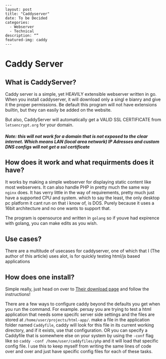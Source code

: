 ```
---
layout: post
title: "Caddyserver"
date: To be Decided
categories:
  - Webserver
  - Technical
description: “”
featured-img: caddy
---
```
# Caddy Server

## What is CaddyServer?
  Caddy server is a simple, yet HEAVILY extensible webserver written in go.
  When you install caddyserver, it will download only a singl e bianry and give it the proper permissions. Be default this program will not have extensions builtin, but they can easily be added on the website.

  But also, CaddyServer will automatically get a VALID SSL CERTIFICATE from `letsencrypt.org` for your domain. 
  ##### Note: this will not work for a domain that is not exposed to the clear internet. Which means LAN (local area network) IP Adresses and custom DNS configs will not get a ssl certificate

## How does it work and what requirments does it have?
  It works by making a simple webserver for displaying static content like most webservers. It can also handle PHP in pretty much the same way `nginx` does. 
  It has verry little in the way of requirements, pretty much just have a supported CPU and system. which to say the least, the only desktop pc platform it cant run on that i know of, is DOS. Purely because it uses a 16bit architecture and no one wants to support that.

  The program is opensource and written in `golang` so if youve had expirence with golang, you can make edits as you wish.

## Use cases?
There are a multitude of usecases for caddyserver, one of which that I (The author of this article) uses alot, is for quickly testing html/js based applications
## How does one install?
  Simple really, just head on over to [Their download page](https://caddyserver.com/download) and follow the instructions!
  
  There are a few ways to configure caddy beyond the defaults you get when you run the command. 
  For example. persay you are trying to test a html application that needs some specifc server side settings and the files are stored at `/home/user/projects/html-app/`. make a file in the application folder named `Caddyfile`, caddy will look for this file in its current working directory, and if it exists, use that configuration. 
  OR you can specify a Caddyfile that is somewhere else on your system by using the `-conf` flag like so `caddy -conf /home/user/caddyfiles/php` and it will load that specific config file. I use this to keep myself from writing the same lines of code over and over and just have specific config files for each of these tasks.
